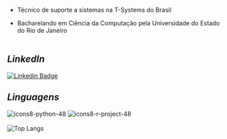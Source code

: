 - Técnico de suporte a sistemas na T-Systems do Brasil

- Bacharelando em Ciência da Computação pela Universidade do Estado do Rio de Janeiro<br><br>

## _LinkedIn_
[![Linkedin Badge](https://img.shields.io/badge/Linkedin-323330?style=for-the-badge&logo=linkedin&logoColor=blue)](https://www.linkedin.com/in/rafaelmanteigabalbino/) &nbsp;

## _Linguagens_
![icons8-python-48](https://user-images.githubusercontent.com/25599308/219158898-43964b1f-e7b9-479c-9d42-551d5b244e28.png)
![icons8-r-project-48](https://user-images.githubusercontent.com/25599308/219160932-e07da749-8620-4abb-9c80-f2bb6f39b230.png)
<br><br>
![Top Langs](https://github-readme-stats.vercel.app/api/top-langs/?username=fael0306&layout=compact)
